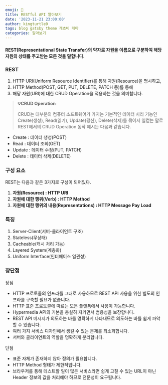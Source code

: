 ```yaml
---
emoji: 📖
title: RESTful API 알아보기
date: '2023-11-21 23:00:00'
author: kingturtle0
tags: blog gatsby theme 개츠비 테마
categories: 알아보기
---
```


#### REST(Representational State Transfer)의 약자로 자원을 이름으로 구분하여 해당 자원의 상태를 주고받는 모든 것을 말합니다.

### REST

1. HTTP URI(Uniform Resource Identifier)를 통해 자원(Resource)을 명시하고,
2. HTTP Method(POST, GET, PUT, DELETE, PATCH 등)를 통해
3. 해당 자원(URI)에 대한 CRUD Operation을 적용하는 것을 의미합니다.

> **💡CRUD Operation**
>
> CRUD는 대부분의 컴퓨터 소프트웨어가 가지는 기본적인 데이터 처리 기능인 Create(생성), Read(읽기), Update(갱신), Delete(삭제)를 묶어서 일컫는 말로 REST에서의 CRUD Operation 동작 예시는 다음과 같습니다.

- Create : 데이터 생성(POST)
- Read : 데이터 조회(GET)
- Update : 데이터 수정(PUT, PATCH)
- Delete : 데이터 삭제(DELETE)

### **구성 요소**

REST는 다음과 같은 3가지로 구성이 되어있다.

1. **자원(Resource) : HTTP URI**
2. **자원에 대한 행위(Verb) : HTTP Method**
3. **자원에 대한 행위의 내용(Representations) : HTTP Message Pay Load**

### **특징**

1. Server-Client(서버-클라이언트 구조)
2. Stateless(무상태)
3. Cacheable(캐시 처리 가능)
4. Layered System(계층화)
5. Uniform Interface(인터페이스 일관성)

### **장단점**

장점

- HTTP 프로토콜의 인프라를 그대로 사용하므로 REST API 사용을 위한 별도의 인프라를 구축할 필요가 없습니다.
- HTTP 표준 프로토콜에 따르는 모든 플랫폼에서 사용이 가능합니다.
- Hypermedia API의 기본을 충실히 지키면서 범용성을 보장합니다.
- REST API 메시지가 의도하는 바를 명확하게 나타내므로 의도하는 바를 쉽게 파악할 수 있습니다.
- 여러 가지 서비스 디자인에서 생길 수 있는 문제를 최소화합니다.
- 서버와 클라이언트의 역할을 명확하게 분리합니다.

단점

- 표준 자체가 존재하지 않아 정의가 필요합니다.
- HTTP Method 형태가 제한적입니다.
- 브라우저를 통해 테스트할 일이 많은 서비스라면 쉽게 고칠 수 있는 URL이 아닌 Header 정보의 값을 처리해야 하므로 전문성이 요구됩니다.
